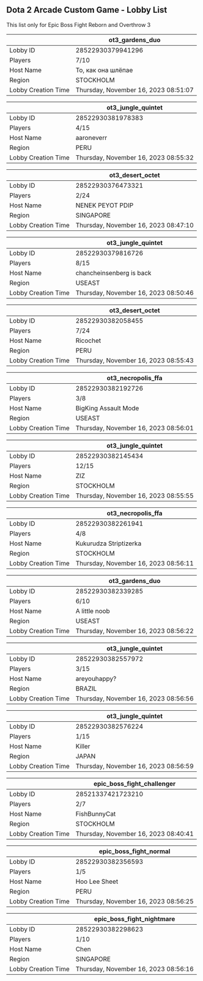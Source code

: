## Dota 2 Arcade Custom Game - Lobby List

This list only for Epic Boss Fight Reborn and Overthrow 3

|  | ot3_gardens_duo |
| ------ | ------ |
| Lobby ID | 28522930379941296 |
| Players | 7/10 |
| Host Name | То, как она шлёпае |
| Region | STOCKHOLM |
| Lobby Creation Time | Thursday, November 16, 2023 08:51:07 |


|  | ot3_jungle_quintet |
| ------ | ------ |
| Lobby ID | 28522930381978383 |
| Players | 4/15 |
| Host Name | aaroneverr |
| Region | PERU |
| Lobby Creation Time | Thursday, November 16, 2023 08:55:32 |


|  | ot3_desert_octet |
| ------ | ------ |
| Lobby ID | 28522930376473321 |
| Players | 2/24 |
| Host Name | NENEK PEYOT PDIP |
| Region | SINGAPORE |
| Lobby Creation Time | Thursday, November 16, 2023 08:47:10 |


|  | ot3_jungle_quintet |
| ------ | ------ |
| Lobby ID | 28522930379816726 |
| Players | 8/15 |
| Host Name | chancheinsenberg is back |
| Region | USEAST |
| Lobby Creation Time | Thursday, November 16, 2023 08:50:46 |


|  | ot3_desert_octet |
| ------ | ------ |
| Lobby ID | 28522930382058455 |
| Players | 7/24 |
| Host Name | Ricochet |
| Region | PERU |
| Lobby Creation Time | Thursday, November 16, 2023 08:55:43 |


|  | ot3_necropolis_ffa |
| ------ | ------ |
| Lobby ID | 28522930382192726 |
| Players | 3/8 |
| Host Name | BigKing Assault Mode |
| Region | USEAST |
| Lobby Creation Time | Thursday, November 16, 2023 08:56:01 |


|  | ot3_jungle_quintet |
| ------ | ------ |
| Lobby ID | 28522930382145434 |
| Players | 12/15 |
| Host Name | ZIZ |
| Region | STOCKHOLM |
| Lobby Creation Time | Thursday, November 16, 2023 08:55:55 |


|  | ot3_necropolis_ffa |
| ------ | ------ |
| Lobby ID | 28522930382261941 |
| Players | 4/8 |
| Host Name | Kukurudza Striptizerka |
| Region | STOCKHOLM |
| Lobby Creation Time | Thursday, November 16, 2023 08:56:11 |


|  | ot3_gardens_duo |
| ------ | ------ |
| Lobby ID | 28522930382339285 |
| Players | 6/10 |
| Host Name | A little noob |
| Region | USEAST |
| Lobby Creation Time | Thursday, November 16, 2023 08:56:22 |


|  | ot3_jungle_quintet |
| ------ | ------ |
| Lobby ID | 28522930382557972 |
| Players | 3/15 |
| Host Name | areyouhappy? |
| Region | BRAZIL |
| Lobby Creation Time | Thursday, November 16, 2023 08:56:56 |


|  | ot3_jungle_quintet |
| ------ | ------ |
| Lobby ID | 28522930382576224 |
| Players | 1/15 |
| Host Name | Killer |
| Region | JAPAN |
| Lobby Creation Time | Thursday, November 16, 2023 08:56:59 |


|  | epic_boss_fight_challenger |
| ------ | ------ |
| Lobby ID | 28521337421723210 |
| Players | 2/7 |
| Host Name | FishBunnyCat |
| Region | STOCKHOLM |
| Lobby Creation Time | Thursday, November 16, 2023 08:40:41 |


|  | epic_boss_fight_normal |
| ------ | ------ |
| Lobby ID | 28522930382356593 |
| Players | 1/5 |
| Host Name | Hoo Lee Sheet |
| Region | PERU |
| Lobby Creation Time | Thursday, November 16, 2023 08:56:25 |


|  | epic_boss_fight_nightmare |
| ------ | ------ |
| Lobby ID | 28522930382298623 |
| Players | 1/10 |
| Host Name | Chen |
| Region | SINGAPORE |
| Lobby Creation Time | Thursday, November 16, 2023 08:56:16 |


